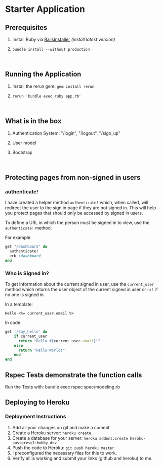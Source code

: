 # Starter Application

## Prerequisites

1. Install Ruby via [RailsInstaller](http://railsinstaller.org/en) *(install latest version)*

2. ```
   bundle install --without production
   ```
   ​
## Running the Application
1. Install the rerun gem: `gem install rerun`

2. ```
   rerun 'bundle exec ruby app.rb'
   ```
   ​

## What is in the box

1. Authentication System: "/login", "/logout", "/sign_up"

2. User model

3. Bootstrap

   ​


## Protecting pages from non-signed in users

### authenticate!

I have created a helper method `authenticate!` which, when called, will redirect the user to the sign in page if they are not signed in. This will help you protect pages that should only be accessed by signed in users.

To define a URL in which the person must be signed in to view, use the `authenticate!` method.

For example:

```ruby
get "/dashboard" do 
  authenticate!
  erb :dashboard
end
```



### Who is Signed in?

To get information about the current signed in user, use the `current_user` method which returns the user object of the current signed in user or `nil` if no one is signed in.

In a template:

```erb
Hello <%= current_user.email %>
```



In code:

```ruby
get '/say_hello' do
	if current_user
      return "Hello #{current_user.email}!"
    else
      return "Hello World!"
    end
end
```
## Rspec Tests demonstrate the function calls

Run the Tests with: bundle exec rspec spec/modeling.rb

## Deploying to Heroku

### Deployment Instructions

1. Add all your changes on git and make a commit
2. Create a Heroku server: `heroku create`
3. Create a database for your server: `heroku addons:create heroku-postgresql:hobby-dev`
4. Push the code to Heroku: `git push heroku master`
5. I preconfigured the necessary files for this to work.
6. Verify all is working and submit your links (github and heroku) to me.